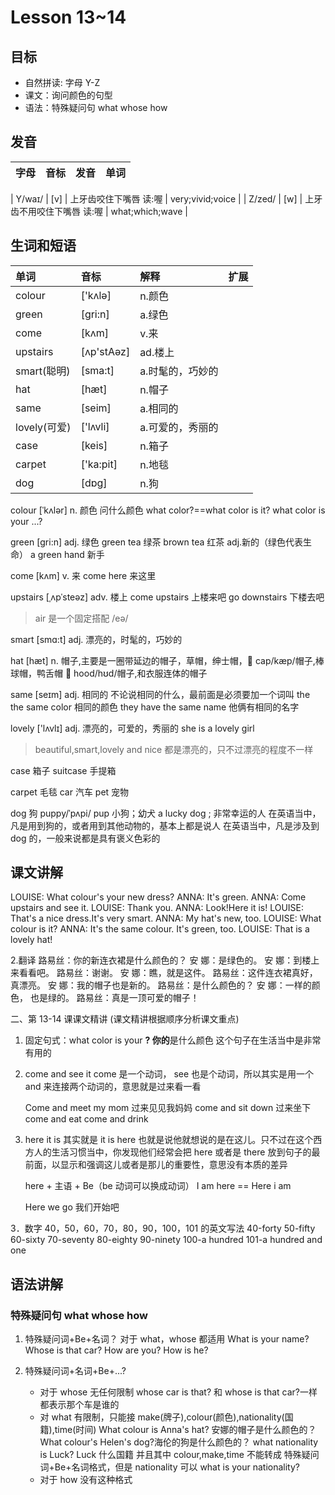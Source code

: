 # Lesson 13~14

## 目标

- 自然拼读: 字母 Y-Z
- 课文：询问颜色的句型
- 语法：特殊疑问句 what whose how

## 发音

| 字母 | 音标 | 发音 | 单词 |
| :--- | :--- | :--- | ---- |

| Y/waɪ/
| [v] | 上牙齿咬住下嘴唇 读:喔 | very;vivid;voice |
| Z/zed/ | [w] | 上牙齿不用咬住下嘴唇 读:喔 | what;which;wave |

## 生词和短语

| 单词         | 音标        | 解释             | 扩展 |
| :----------- | :---------- | :--------------- | ---- |
| colour       | \['kʌlə]    | n.颜色           |
| green        | \[gri\:n]   | a.绿色           |
| come         | \[kʌm]      | v.来             |
| upstairs     | \[ʌp'stAəz] | ad.楼上          |
| smart(聪明)  | \[sma\:t]   | a.时髦的，巧妙的 |
| hat          | \[hæt]      | n.帽子           |
| same         | \[seim]     | a.相同的         |
| lovely(可爱) | \['lʌvli]   | a.可爱的，秀丽的 |
| case         | \[keis]     | n.箱子           |
| carpet       | \['ka\:pit] | n.地毯           |
| dog          | \[dɒg]      | n.狗             |

colour [ˈkʌlər]
n. 颜色
问什么颜色 what color?==what color is it?
what color is your ...?

green [ɡri:n]
adj. 绿色
green tea 绿茶
brown tea 红茶
adj.新的（绿色代表生命）
a green hand 新手

come [kʌm]
v. 来
come here 来这里

upstairs [ˌʌpˈsteəz]
adv. 楼上
come upstairs 上楼来吧
go downstairs 下楼去吧

> air 是一个固定搭配 /eə/

smart [smɑ:t]
adj. 漂亮的，时髦的，巧妙的

hat [hæt]
n. 帽子,主要是一圈带延边的帽子，草帽，绅士帽，🎩
cap/kæp/帽子,棒球帽，鸭舌帽 🧢
hood/hʊd/帽子,和衣服连体的帽子

same [seɪm]
adj. 相同的
不论说相同的什么，最前面是必须要加一个词叫 the
the same color 相同的颜色
they have the same name 他俩有相同的名字

lovely ['lʌvlɪ]
adj. 漂亮的，可爱的，秀丽的
she is a lovely girl

> beautiful,smart,lovely and nice 都是漂亮的，只不过漂亮的程度不一样

case 箱子
suitcase 手提箱

carpet 毛毯
car 汽车 pet 宠物

dog 狗
puppy/ˈpʌpi/ pup 小狗；幼犬
a lucky dog ; 非常幸运的人
在英语当中，凡是用到狗的，或者用到其他动物的，基本上都是说人
在英语当中，凡是涉及到 dog 的，一般来说都是具有褒义色彩的

## 课文讲解

LOUISE: What colour's your new dress?
ANNA: It's green.
ANNA: Come upstairs and see it.
LOUISE: Thank you.
ANNA: Look!Here it is!
LOUISE: That's a nice dress.It's very smart.
ANNA: My hat's new, too.
LOUISE: What colour is it?
ANNA: It's the same colour.
It's green, too.
LOUISE: That is a lovely hat!

2.翻译
路易丝：你的新连衣裙是什么颜色的？
安 娜：是绿色的。
安 娜：到楼上来看看吧。
路易丝：谢谢。
安 娜：瞧，就是这件。
路易丝：这件连衣裙真好，真漂亮。
安 娜：我的帽子也是新的。
路易丝：是什么颜色的？
安 娜：一样的颜色， 也是绿的。
路易丝：真是一顶可爱的帽子！

二、第 13-14 课课文精讲
(课文精讲根据顺序分析课文重点)

1. 固定句式：what color is your **?
   你的**是什么颜色
   这个句子在生活当中是非常有用的
2. come and see it
   come 是一个动词， see 也是个动词，所以其实是用一个 and 来连接两个动词的，意思就是过来看一看

   Come and meet my mom
   过来见见我妈妈
   come and sit down
   过来坐下
   come and eat
   come and drink

3. here it is
   其实就是 it is here 也就是说他就想说的是在这儿。只不过在这个西方人的生活习惯当中，你发现他们经常会把 here 或者是 there 放到句子的最前面，以显示和强调这儿或者是那儿的重要性，意思没有本质的差异

   here + 主语 + Be（be 动词可以换成动词）
   I am here == Here i am

   Here we go 我们开始吧

3．数字 40，50，60，70，80，90，100，101 的英文写法
40-forty 50-fifty 60-sixty
70-seventy 80-eighty 90-ninety
100-a hundred 101-a hundred and one

## 语法讲解

### 特殊疑问句 what whose how

1. 特殊疑问词+Be+名词？
   对于 what，whose 都适用
   What is your name?
   Whose is that car?
   How are you?
   How is he?
2. 特殊疑问词+名词+Be+...?

   - 对于 whose 无任何限制
     whose car is that? 和 whose is that car?一样都表示那个车是谁的
   - 对 what 有限制，只能接 make(牌子),colour(颜色),nationality(国籍),time(时间)
     What colour is Anna's hat? 安娜的帽子是什么颜色的？
     What colour's Helen's dog?海伦的狗是什么颜色的？
     what nationality is Luck? Luck 什么国籍
     并且其中 colour,make,time 不能转成 特殊疑问词+Be+名词格式，但是 nationality 可以
     what is your nationality?
   - 对于 how 没有这种格式

